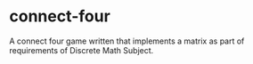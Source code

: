 # connect-four
A connect four game written that implements a matrix as part of requirements of Discrete Math Subject.
